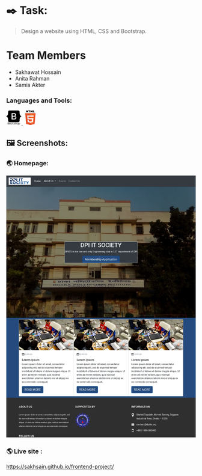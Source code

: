 # ✒️ Task:
> Design a website using HTML, CSS and Bootstrap.

# Team Members
<ul>
<li>Sakhawat Hossain</li>
<li>Anita Rahman</li>
<li>Samia Akter</li>
</ul>

<h3 align="left">Languages and Tools:</h3>
<p align="left"> <a href="https://getbootstrap.com" target="_blank" rel="noreferrer"> <img src="https://raw.githubusercontent.com/devicons/devicon/master/icons/bootstrap/bootstrap-plain-wordmark.svg" alt="bootstrap" width="40" height="40"/> </a> <a href="https://www.w3.org/html/" target="_blank" rel="noreferrer"> <img src="https://raw.githubusercontent.com/devicons/devicon/master/icons/html5/html5-original-wordmark.svg" alt="html5" width="40" height="40"/> </a> </p>


## 🖼️ Screenshots:
### 🌏 Homepage:
![Homepage](screenshots/screenshot.png)

### 🌎 Live site : 
<a href="https://sakhsain.github.io/frontend-project">https://sakhsain.github.io/frontend-project/</a>
